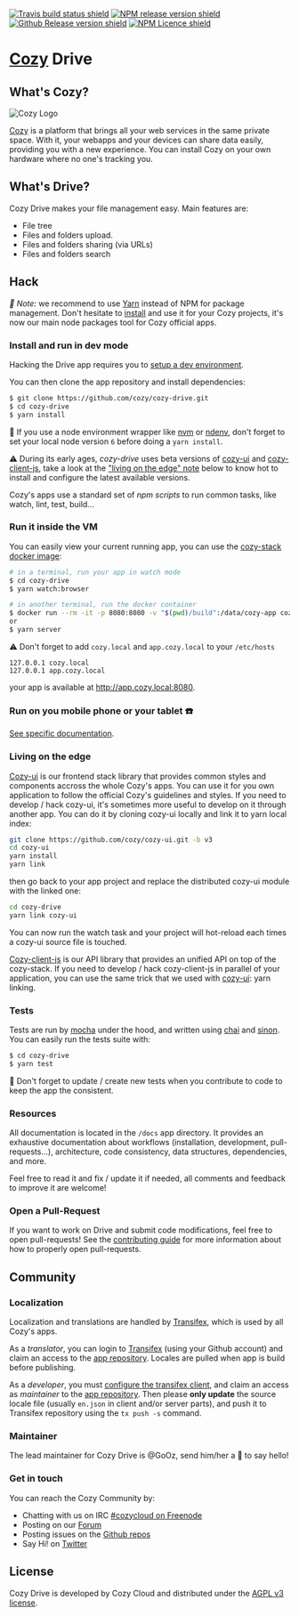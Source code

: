 [![Travis build status shield](https://img.shields.io/travis/cozy/cozy-drive.svg?branch=master)](https://travis-ci.org/cozy/cozy-drive)
[![NPM release version shield](https://img.shields.io/npm/v/cozy-drive.svg)](https://www.npmjs.com/package/cozy-drive)
[![Github Release version shield](https://img.shields.io/github/tag/cozy/cozy-drive.svg)](https://github.com/cozy/cozy-drive/releases)
[![NPM Licence shield](https://img.shields.io/github/license/cozy/cozy-drive.svg)](https://github.com/cozy/cozy-drive/blob/master/LICENSE)


[Cozy] Drive
=======================


What's Cozy?
------------

![Cozy Logo](https://cdn.rawgit.com/cozy/cozy-guidelines/master/templates/cozy_logo_small.svg)

[Cozy] is a platform that brings all your web services in the same private space.  With it, your webapps and your devices can share data easily, providing you with a new experience. You can install Cozy on your own hardware where no one's tracking you.


What's Drive?
------------------

Cozy Drive makes your file management easy. Main features are:

- File tree
- Files and folders upload.
- Files and folders sharing (via URLs)
- Files and folders search


Hack
----

_:pushpin: Note:_ we recommend to use [Yarn] instead of NPM for package management. Don't hesitate to [install][yarn-install] and use it for your Cozy projects, it's now our main node packages tool for Cozy official apps.

### Install and run in dev mode

Hacking the Drive app requires you to [setup a dev environment][setup].

You can then clone the app repository and install dependencies:

```sh
$ git clone https://github.com/cozy/cozy-drive.git
$ cd cozy-drive
$ yarn install
```

:pushpin: If you use a node environment wrapper like [nvm] or [ndenv], don't forget to set your local node version `6` before doing a `yarn install`.

:warning: During its early ages, _cozy-drive_ uses beta versions of [cozy-ui] and [cozy-client-js], take a look at the ["living on the edge" note](#living-on-the-edge) below to know hot to install and configure the latest available versions.

Cozy's apps use a standard set of _npm scripts_ to run common tasks, like watch, lint, test, build…


### Run it inside the VM

You can easily view your current running app, you can use the [cozy-stack docker image][cozy-stack-docker]:

```sh
# in a terminal, run your app in watch mode
$ cd cozy-drive
$ yarn watch:browser
```

```sh
# in another terminal, run the docker container
$ docker run --rm -it -p 8080:8080 -v "$(pwd)/build":/data/cozy-app cozy/cozy-app-dev
or
$ yarn server
```
:warning: Don't forget to add `cozy.local` and `app.cozy.local` to your `/etc/hosts`

```
127.0.0.1 cozy.local
127.0.0.1 app.cozy.local
```

your app is available at http://app.cozy.local:8080.


### Run on you mobile phone or your tablet :phone:

[See specific documentation](mobile/README.md).


### Living on the edge

[Cozy-ui] is our frontend stack library that provides common styles and components accross the whole Cozy's apps. You can use it for you own application to follow the official Cozy's guidelines and styles. If you need to develop / hack cozy-ui, it's sometimes more useful to develop on it through another app. You can do it by cloning cozy-ui locally and link it to yarn local index:

```sh
git clone https://github.com/cozy/cozy-ui.git -b v3
cd cozy-ui
yarn install
yarn link
```

then go back to your app project and replace the distributed cozy-ui module with the linked one:

```sh
cd cozy-drive
yarn link cozy-ui
```

You can now run the watch task and your project will hot-reload each times a cozy-ui source file is touched.

[Cozy-client-js] is our API library that provides an unified API on top of the cozy-stack. If you need to develop / hack cozy-client-js in parallel of your application, you can use the same trick that we used with [cozy-ui]: yarn linking.


### Tests

Tests are run by [mocha] under the hood, and written using [chai] and [sinon]. You can easily run the tests suite with:

```sh
$ cd cozy-drive
$ yarn test
```

:pushpin: Don't forget to update / create new tests when you contribute to code to keep the app the consistent.


### Resources

All documentation is located in the `/docs` app directory. It provides an exhaustive documentation about workflows (installation, development, pull-requests…), architecture, code consistency, data structures, dependencies, and more.

Feel free to read it and fix / update it if needed, all comments and feedback to improve it are welcome!


### Open a Pull-Request

If you want to work on Drive and submit code modifications, feel free to open pull-requests! See the [contributing guide][contribute] for more information about how to properly open pull-requests.


Community
---------

### Localization

Localization and translations are handled by [Transifex][tx], which is used by all Cozy's apps.

As a _translator_, you can login to [Transifex][tx-signin] (using your Github account) and claim an access to the [app repository][tx-app]. Locales are pulled when app is build before publishing.

As a _developer_, you must [configure the transifex client][tx-client], and claim an access as _maintainer_ to the [app repository][tx-app]. Then please **only update** the source locale file (usually `en.json` in client and/or server parts), and push it to Transifex repository using the `tx push -s` command.


### Maintainer

The lead maintainer for Cozy Drive is @GoOz, send him/her a :beers: to say hello!


### Get in touch

You can reach the Cozy Community by:

- Chatting with us on IRC [#cozycloud on Freenode][freenode]
- Posting on our [Forum][forum]
- Posting issues on the [Github repos][github]
- Say Hi! on [Twitter][twitter]


License
-------

Cozy Drive is developed by Cozy Cloud and distributed under the [AGPL v3 license][agpl-3.0].



[cozy]: https://cozy.io "Cozy Cloud"
[setup]: https://dev.cozy.io/#set-up-the-development-environment "Cozy dev docs: Set up the Development Environment"
[yarn]: https://yarnpkg.com/
[yarn-install]: https://yarnpkg.com/en/docs/install
[cozy-ui]: https://github.com/cozy/cozy-ui/
[cozy-client-js]: https://github.com/cozy/cozy-client-js/
[cozy-stack-docker]: https://github.com/cozy/cozy-stack/blob/master/docs/client-app-dev.md#with-docker
[doctypes]: https://dev.cozy.io/#main-document-types
[bill-doctype]: https://github.com/cozy-labs/konnectors/blob/master/server/models/bill.coffee
[konnector-doctype]: https://github.com/cozy-labs/konnectors/blob/master/server/models/konnector.coffee
[konnectors]: https://github.com/cozy-labs/konnectors
[agpl-3.0]: https://www.gnu.org/licenses/agpl-3.0.html
[contribute]: CONTRIBUTING.md
[tx]: https://www.transifex.com/cozy/
[tx-signin]: https://www.transifex.com/signin/
[tx-app]: https://www.transifex.com/cozy/cozy-drive/dashboard/
[tx-client]: http://docs.transifex.com/client/
[freenode]: http://webchat.freenode.net/?randomnick=1&channels=%23cozycloud&uio=d4
[forum]: https://forum.cozy.io/
[github]: https://github.com/cozy/
[twitter]: https://twitter.com/mycozycloud
[nvm]: https://github.com/creationix/nvm
[ndenv]: https://github.com/riywo/ndenv
[cozy-dev]: https://github.com/cozy/cozy-dev/
[cozy-ui]: https://github.com/cozy/cozy-ui.git
[mocha]: https://mochajs.org/
[chai]: http://chaijs.com/
[sinon]: http://sinonjs.org/
[checkbox]: https://help.github.com/articles/basic-writing-and-formatting-syntax/#task-lists
